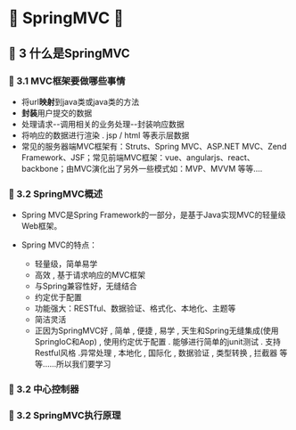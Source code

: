 # &#127800; SpringMVC &#127800; 
##  &#127800; 3 什么是SpringMVC

### &#127800; 3.1 MVC框架要做哪些事情
- 将url**映射**到java类或java类的方法
- **封装**用户提交的数据
- 处理请求--调用相关的业务处理--封装响应数据
- 将响应的数据进行渲染 . jsp / html 等表示层数据
- 常见的服务器端MVC框架有：Struts、Spring MVC、ASP.NET MVC、Zend Framework、JSF；常见前端MVC框架：vue、angularjs、react、backbone；由MVC演化出了另外一些模式如：MVP、MVVM 等等....

### &#127800; 3.2 SpringMVC概述
- Spring MVC是Spring Framework的一部分，是基于Java实现MVC的轻量级Web框架。

- Spring MVC的特点：
  - 轻量级，简单易学
  - 高效 , 基于请求响应的MVC框架
  - 与Spring兼容性好，无缝结合
  - 约定优于配置
  - 功能强大：RESTful、数据验证、格式化、本地化、主题等
  - 简洁灵活
  - 正因为SpringMVC好 , 简单 , 便捷 , 易学 , 天生和Spring无缝集成(使用SpringIoC和Aop) , 使用约定优于配置 . 能够进行简单的junit测试 . 支持Restful风格 .异常处理 , 本地化 , 国际化 , 数据验证 , 类型转换 , 拦截器 等等......所以我们要学习
  
### &#127800; 3.2 中心控制器

### &#127800; 3.2 SpringMVC执行原理